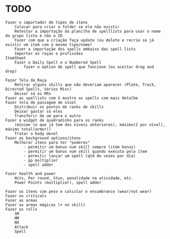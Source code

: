 # TODO
    Fazer o importador de tipos de itens
        Colocar para criar o folder se ele não existir
        Retestar a importação da planilha de spelllists para usar o nome do grupo lista e não o ID
        Fazer com que a criação faça update (ou delete e recrie se já existir um item com o mesmo tipo/nome)
        Fazer a importação dos spells embaixo das spell lists
        Importar as raças e profissões
    ItemSheet
        Fazer o Daily Spell e o Numbered Spell
            fazer o option de spell que funcione (ou aceitar drag and drop)

    Fazer Tela de Raça 
        Retirar alguns skills que não deveriam aparecer (Plate, Track, Directed Spells, Vários Misc)
        Deixar só os RRs
    Fazer as spellists com X mostre as spells com mais detalhe
    Fazer tela de passagem de nível
        Distribuir os pontos de ranks de skills
        Deixar gastar só eles
        Transferir de um para o outro
    Fazer o widget de quadradinho para os ranks
        (mínimo (o que já tem dos níveis anteriores), máximo(2 por nível), máximo total(armor))
        Tratar o body devel
    Fazer as background options/itens
        Melhorar itens para ter "poderes"
            - permitir um bonus num skill sempre (item bonus)
            - permitir um bonus num skill quando executa pelo item
            - permitir lançar um spell (qtd de vezes por dia)
            - pp multiplier
            - spell adder
            
    Fazer health and power
        Hits, Per round, Stun, penalidade na atividade, etc.
        Power Points (multiplier), spell adder

    Fazer os itens com peso e calcular o encumbrance (wear/not wear)
    Fazer os criticals
    Fazer as armas
    Fazer as armas mágicas (+ no skill)
    Fazer os rolls
        SM
        MM
        RR
        Attack
        Spell
